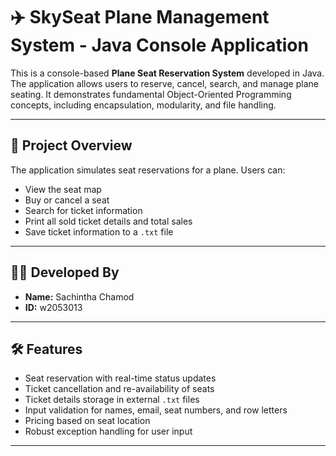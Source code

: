 # ✈️ SkySeat Plane Management System - Java Console Application

This is a console-based **Plane Seat Reservation System** developed in Java. The application allows users to reserve, cancel, search, and manage plane seating. It demonstrates fundamental Object-Oriented Programming concepts, including encapsulation, modularity, and file handling.

---

## 📌 Project Overview

The application simulates seat reservations for a plane. Users can:
- View the seat map
- Buy or cancel a seat
- Search for ticket information
- Print all sold ticket details and total sales
- Save ticket information to a `.txt` file

---

## 🧑‍💻 Developed By

- **Name:** Sachintha Chamod  
- **ID:** w2053013

---

## 🛠️ Features

- Seat reservation with real-time status updates
- Ticket cancellation and re-availability of seats
- Ticket details storage in external `.txt` files
- Input validation for names, email, seat numbers, and row letters
- Pricing based on seat location
- Robust exception handling for user input

---

